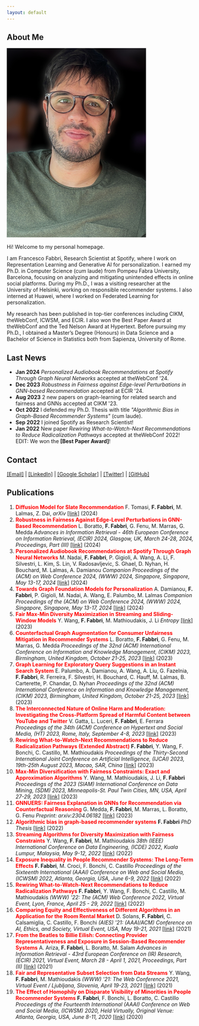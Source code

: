 ```yaml
---
layout: default
---
```


## About Me


<img class="profile-picture" src="scholar.jpg">

Hi! Welcome to my personal homepage. 

I am Francesco Fabbri, Research Scientist at Spotify, where I work on Representation Learning and Generative AI for personalization. I earned my Ph.D. in Computer Science (cum laude) from Pompeu Fabra University, Barcelona, focusing on analyzing and mitigating unintended effects in online social platforms. During my Ph.D., I was a visiting researcher at the University of Helsinki, working on responsible recommender systems. I also interned at Huawei, where I worked on Federated Learning for personalization.

My research has been published in top-tier conferences including CIKM, theWebConf, ICWSM, and ECIR. I also won the Best Paper Award at theWebConf and the Ted Nelson Award at Hypertext. Before pursuing my Ph.D., I obtained a Master’s Degree (Honours) in Data Science and a Bachelor of Science in Statistics both from Sapienza, University of Rome.

## Last News

* **Jan 2024** *Personalized Audiobook Recommendations at Spotify Through Graph Neural Networks* accepted at theWebConf '24.
* **Dec 2023** *Robustness in Fairness against Edge-level Perturbations in GNN-based Recommendation* accepted at ECIR '24.
* **Aug 2023** 2 new papers on graph-learning for related search and fairness and GNNs accepted at CIKM '23. 
* **Oct 2022** I defended my Ph.D. Thesis with title *"Algorithmic Bias in Graph-Based Recommender Systems"* (cum laude).
* **Sep 2022** I joined Spotify as Research Scientist!
* **Jan 2022** New paper *Rewiring What-to-Watch-Next Recommendations to Reduce Radicalization Pathways* accepted at theWebConf 2022! EDIT: We won the **[Best Paper Award]**!


## Contact

<a href="mailto:francescof@spotify.com">[Email]</a> | <a href="https://www.linkedin.com/in/francesco-fabbri/">[LinkedIn]</a> | <a href="https://scholar.google.com/citations?user=be4yWSAAAAAJ&hl/">[Google Scholar]</a> | <a href="https://twitter.com/fra_fabbri">[Twitter]</a> | <a href="https://github.com/frafabbri">[GitHub]</a>

## Publications

1. **<span style='color:red'>Diffusion Model for Slate Recommendation</span>** F. Tomasi, **F. Fabbri**, M. Lalmas, Z. Dai,
*arXiv* <a href="https://www.arxiv.org/pdf/2408.06883">[link]</a> (2024)
2. **<span style='color:red'>Robustness in Fairness Against Edge-Level Perturbations in GNN-Based Recommendation</span>** L. Boratto, **F. Fabbri**, G. Fenu, M. Marras, G. Medda
*Advances in Information Retrieval - 46th European Conference on Information Retrieval, (ECIR) 2024, Glasgow, UK, March 24-28, 2024, Proceedings, Part (III)* <a href="https://arxiv.org/pdf/2401.13823">[link]</a> (2024)
3. **<span style='color:red'>Personalized Audiobook Recommendations at Spotify Through Graph Neural Networks</span>** M. Nadai, **F. Fabbri**, P. Gigioli, A. Wang, A. Li, F. Silvestri, L. Kim, S. Lin, V. Radosavljevic, S. Ghael, D. Nyhan, H. Bouchard, M. Lalmas, A. Damianou
*Companion Proceedings of the (ACM) on Web Conference 2024, (WWW) 2024, Singapore, Singapore, May 13-17, 2024* <a href="https://arxiv.org/pdf/2403.05185v1.pdf">[link]</a> (2024)
4. **<span style='color:red'>Towards Graph Foundation Models for Personalization</span>** A. Damianou, **F. Fabbri**, P. Gigioli, M. Nadai, A. Wang, E. Palumbo, M. Lalmas
*Companion Proceedings of the (ACM) on Web Conference 2024, (WWW) 2024, Singapore, Singapore, May 13-17, 2024* <a href="https://arxiv.org/pdf/2403.07478.pdf">[link]</a> (2024)
5. **<span style='color:red'>Fair Max-Min Diversity Maximization in Streaming and Sliding-Window Models</span>** Y. Wang, **F. Fabbri**, M. Mathioudakis, J. Li
*Entropy* <a href="https://www.mdpi.com/1099-4300/25/7/1066">[link]</a> (2023)
6. **<span style='color:red'>Counterfactual Graph Augmentation for Consumer Unfairness Mitigation in Recommender Systems</span>** L. Boratto, **F. Fabbri**, G. Fenu, M. Marras, G. Medda
*Proceedings of the 32nd (ACM) International Conference on Information and Knowledge Management, (CIKM) 2023, Birmingham, United Kingdom, October 21-25, 2023* <a href="https://arxiv.org/pdf/2308.12083.pdf">[link]</a> (2023)
7. **<span style='color:red'>Graph Learning for Exploratory Query Suggestions in an Instant Search System</span>** E. Palumbo, A. Damianou, A. Wang, A. Liu, G. Fazelnia, **F. Fabbri**, R. Ferreira, F. Silvestri, H. Bouchard, C. Hauff, M. Lalmas, B. Carterette, P. Chandar, D. Nyhan
*Proceedings of the 32nd (ACM) International Conference on Information and Knowledge Management, (CIKM) 2023, Birmingham, United Kingdom, October 21-25, 2023* <a href="https://dl.acm.org/doi/abs/10.1145/3583780.3615481">[link]</a> (2023)
8. **<span style='color:red'>The Interconnected Nature of Online Harm and Moderation: Investigating the Cross-Platform Spread of Harmful Content between YouTube and Twitter</span>** V. Gatta, L. Luceri, **F. Fabbri**, E. Ferrara
*Proceedings of the 34th (ACM) Conference on Hypertext and Social Media, (HT) 2023, Rome, Italy, September 4-8, 2023* <a href="https://dl.acm.org/doi/pdf/10.1145/3603163.3609058">[link]</a> (2023)
9. **<span style='color:red'>Rewiring What-to-Watch-Next Recommendations to Reduce Radicalization Pathways (Extended Abstract)</span>** **F. Fabbri**, Y. Wang, F. Bonchi, C. Castillo, M. Mathioudakis
*Proceedings of the Thirty-Second International Joint Conference on Artificial Intelligence, (IJCAI) 2023, 19th-25th August 2023, Macao, SAR, China* <a href="https://www.ijcai.org/proceedings/2023/0715.pdf">[link]</a> (2023)
10. **<span style='color:red'>Max-Min Diversification with Fairness Constraints: Exact and Approximation Algorithms</span>** Y. Wang, M. Mathioudakis, J. Li, **F. Fabbri**
*Proceedings of the 2023 (SIAM) International Conference on Data Mining, (SDM) 2023, Minneapolis-St. Paul Twin Cities, MN, USA, April 27-29, 2023* <a href="https://arxiv.org/pdf/2208.00194.pdf">[link]</a> (2023)
11. **<span style='color:red'>GNNUERS: Fairness Explanation in GNNs for Recommendation via Counterfactual Reasoning</span>** G. Medda, **F. Fabbri**, M. Marras, L. Boratto, G. Fenu
*Preprint: arxiv:2304.06182* <a href="https://arxiv.org/pdf/2304.06182.pdf">[link]</a> (2023)
12. **<span style='color:red'>Algorithmic bias in graph-based recommender systems</span>** **F. Fabbri**
*PhD Thesis* <a href="https://repositori.upf.edu/handle/10230/54794">[link]</a> (2022)
13. **<span style='color:red'>Streaming Algorithms for Diversity Maximization with Fairness Constraints</span>** Y. Wang, **F. Fabbri**, M. Mathioudakis
*38th (IEEE) International Conference on Data Engineering, (ICDE) 2022, Kuala Lumpur, Malaysia, May 9-12, 2022* <a href="https://arxiv.org/pdf/2208.00194.pdf">[link]</a> (2022)
14. **<span style='color:red'>Exposure Inequality in People Recommender Systems: The Long-Term Effects</span>** **F. Fabbri**, M. Croci, F. Bonchi, C. Castillo
*Proceedings of the Sixteenth International (AAAI) Conference on Web and Social Media, (ICWSM) 2022, Atlanta, Georgia, USA, June 6-9, 2022* <a href="https://ojs.aaai.org/index.php/ICWSM/article/view/19284">[link]</a> (2022)
15. **<span style='color:red'>Rewiring What-to-Watch-Next Recommendations to Reduce Radicalization Pathways</span>** **F. Fabbri**, Y. Wang, F. Bonchi, C. Castillo, M. Mathioudakis
*(WWW) '22: The (ACM) Web Conference 2022, Virtual Event, Lyon, France, April 25 - 29, 2022* <a href="https://arxiv.org/pdf/2202.00640.pdf">[link]</a> (2022)
16. **<span style='color:red'>Comparing Equity and Effectiveness of Different Algorithms in an Application for the Room Rental Market</span>** D. Solans, **F. Fabbri**, C. Calsamiglia, C. Castillo, F. Bonchi
*(AIES) '21: (AAAI/ACM) Conference on AI, Ethics, and Society, Virtual Event, USA, May 19-21, 2021* <a href="https://dl.acm.org/doi/abs/10.1145/3461702.3462600">[link]</a> (2021)
17. **<span style='color:red'>From the Beatles to Billie Eilish: Connecting Provider Representativeness and Exposure in Session-Based Recommender Systems</span>** A. Ariza, **F. Fabbri**, L. Boratto, M. Salam
*Advances in Information Retrieval - 43rd European Conference on (IR) Research, (ECIR) 2021, Virtual Event, March 28 - April 1, 2021, Proceedings, Part (II)* <a href="https://link.springer.com/chapter/10.1007/978-3-030-72240-1_16">[link]</a> (2021)
18. **<span style='color:red'>Fair and Representative Subset Selection from Data Streams</span>** Y. Wang, **F. Fabbri**, M. Mathioudakis
*(WWW) '21: The Web Conference 2021, Virtual Event / Ljubljana, Slovenia, April 19-23, 2021* <a href="https://arxiv.org/pdf/2010.04412.pdf">[link]</a> (2021)
19. **<span style='color:red'>The Effect of Homophily on Disparate Visibility of Minorities in People Recommender Systems</span>** **F. Fabbri**, F. Bonchi, L. Boratto, C. Castillo
*Proceedings of the Fourteenth International (AAAI) Conference on Web and Social Media, (ICWSM) 2020, Held Virtually, Original Venue: Atlanta, Georgia, USA, June 8-11, 2020* <a href="https://ojs.aaai.org/index.php/ICWSM/article/view/7288">[link]</a> (2020)
